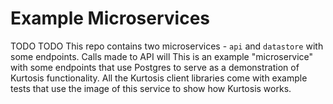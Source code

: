Example Microservices
=====================


TODO TODO
This repo contains two microservices - `api` and `datastore` with some endpoints. Calls made to API will 
This is an example "microservice" with some endpoints that use Postgres to serve as a demonstration of Kurtosis functionality. All the Kurtosis client libraries come with example tests that use the image of this service to show how Kurtosis works.
